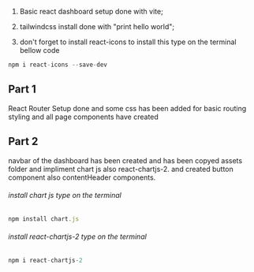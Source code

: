 1. Basic react dashboard setup done with vite;

2. tailwindcss install done with "print hello world";
3. don't forget to install react-icons to install this type on the terminal bellow code

```js
npm i react-icons --save-dev
```

## Part 1

React Router Setup done and some css has been added for basic routing styling and all page components have created

## Part 2

navbar of the dashboard has been created and has been copyed assets folder and impliment chart js also react-chartjs-2. and created button component also contentHeader components.

###### install chart js type on the terminal

```js
npm install chart.js
```

###### install react-chartjs-2 type on the terminal

```js
npm i react-chartjs-2
```
